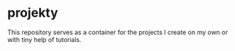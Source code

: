 # projekty
This repository serves as a container for the projects I create on my own or with tiny help of tutorials.
